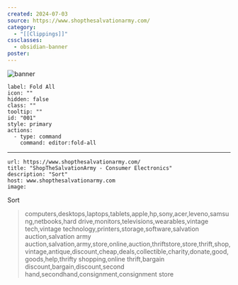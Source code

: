 ```yaml
---
created: 2024-07-03
source: https://www.shopthesalvationarmy.com/
category:
  - "[[Clippings]]"
cssclasses:
  - obsidian-banner
poster:
---
```


![banner]()

```meta-bind-button
label: Fold All
icon: ""
hidden: false
class: ""
tooltip: ""
id: "001"
style: primary
actions:
  - type: command
    command: editor:fold-all

```

***

```cardlink
url: https://www.shopthesalvationarmy.com/
title: "ShopTheSalvationArmy - Consumer Electronics"
description: "Sort"
host: www.shopthesalvationarmy.com
image: 
```
Sort
> computers,desktops,laptops,tablets,apple,hp,sony,acer,leveno,samsung,netbooks,hard drive,monitors,televisions,wearables,vintage tech,vintage technology,printers,storage,software,salvation auction,salvation army auction,salvation,army,store,online,auction,thriftstore,store,thrift,shop,vintage,antique,discount,cheap,deals,collectible,charity,donate,good,goods,help,thrifty shopping,online thrift,bargain discount,bargain,discount,second hand,secondhand,consignment,consignment store